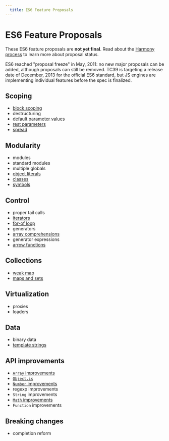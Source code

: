 ```yaml
---
  title: ES6 Feature Proposals
---
```


# ES6 Feature Proposals

These ES6 feature proposals are **not yet final**. Read about the [Harmony process](/about/harmony) to learn more about proposal status.

ES6 reached "proposal freeze" in May, 2011: no new major proposals can be added, although proposals can still be removed. TC39 is targeting a release date of December, 2013 for the official ES6 standard, but JS engines are implementing individual features before the spec is finalized.

## Scoping

  * [block scoping](block-scoping)
  * destructuring
  * [default parameter values](default-parameter-values)
  * [rest parameters](rest-parameters)
  * [spread](spread)

## Modularity

  * modules
  * standard modules
  * multiple globals
  * [object literals](object-literal-enhancements)
  * [classes](classes)
  * [symbols](symbols)

## Control

  * proper tail calls
  * [iterators](iterators)
  * [for-of loop](for-of)
  * generators
  * [array comprehensions](array-comprehensions)
  * generator expressions
  * [arrow functions](arrow-functions)

## Collections

  * [weak map](weak-map)
  * [maps and sets](map-set)

## Virtualization

  * proxies
  * loaders

## Data

  * binary data
  * [template strings](template-strings)

## API improvements

  * [`Array` improvements](array-improvements)
  * [`Object.is`](egal)
  * [`Number` improvements](number)
  * regexp improvements
  * `String` improvements
  * [`Math` improvements](math)
  * `Function` improvements

## Breaking changes

  * completion reform
